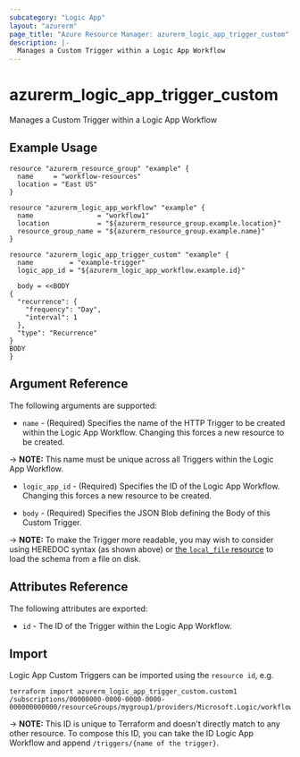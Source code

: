 ```yaml
---
subcategory: "Logic App"
layout: "azurerm"
page_title: "Azure Resource Manager: azurerm_logic_app_trigger_custom"
description: |-
  Manages a Custom Trigger within a Logic App Workflow
---
```


# azurerm_logic_app_trigger_custom

Manages a Custom Trigger within a Logic App Workflow

## Example Usage

```hcl
resource "azurerm_resource_group" "example" {
  name     = "workflow-resources"
  location = "East US"
}

resource "azurerm_logic_app_workflow" "example" {
  name                = "workflow1"
  location            = "${azurerm_resource_group.example.location}"
  resource_group_name = "${azurerm_resource_group.example.name}"
}

resource "azurerm_logic_app_trigger_custom" "example" {
  name         = "example-trigger"
  logic_app_id = "${azurerm_logic_app_workflow.example.id}"

  body = <<BODY
{
  "recurrence": {
    "frequency": "Day",
    "interval": 1
  },
  "type": "Recurrence"
}
BODY
}
```

## Argument Reference

The following arguments are supported:

* `name` - (Required) Specifies the name of the HTTP Trigger to be created within the Logic App Workflow. Changing this forces a new resource to be created.

-> **NOTE:** This name must be unique across all Triggers within the Logic App Workflow.

* `logic_app_id` - (Required) Specifies the ID of the Logic App Workflow. Changing this forces a new resource to be created.

* `body` - (Required) Specifies the JSON Blob defining the Body of this Custom Trigger.

-> **NOTE:** To make the Trigger more readable, you may wish to consider using HEREDOC syntax (as shown above) or [the `local_file` resource](https://www.terraform.io/docs/providers/local/d/file.html) to load the schema from a file on disk.

## Attributes Reference

The following attributes are exported:

* `id` - The ID of the Trigger within the Logic App Workflow.

## Import

Logic App Custom Triggers can be imported using the `resource id`, e.g.

```shell
terraform import azurerm_logic_app_trigger_custom.custom1 /subscriptions/00000000-0000-0000-0000-000000000000/resourceGroups/mygroup1/providers/Microsoft.Logic/workflows/workflow1/triggers/custom1
```

-> **NOTE:** This ID is unique to Terraform and doesn't directly match to any other resource. To compose this ID, you can take the ID Logic App Workflow and append `/triggers/{name of the trigger}`.
